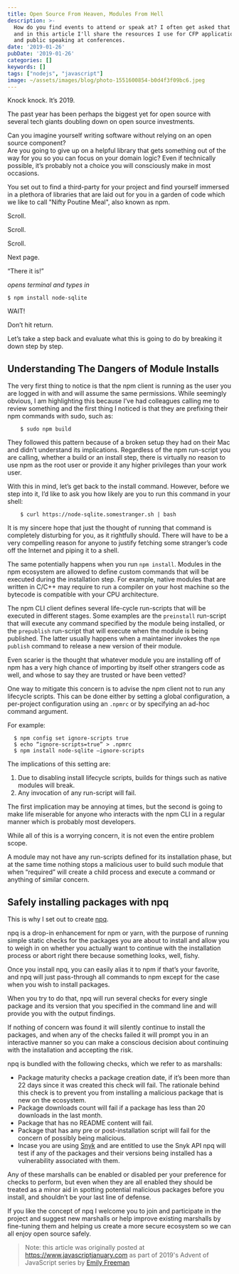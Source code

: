 ```yaml
---
title: Open Source From Heaven, Modules From Hell
description: >-
  How do you find events to attend or speak at? I often get asked that
  and in this article I'll share the resources I use for CFP application
  and public speaking at conferences.
date: '2019-01-26'
pubDate: '2019-01-26'
categories: []
keywords: []
tags: ["nodejs", "javascript"]
image: ~/assets/images/blog/photo-1551600854-b0d4f3f09bc6.jpeg
---
```


Knock knock. It’s 2019.

The past year has been perhaps the biggest yet for open source with several tech giants doubling down on open source investments.

Can you imagine yourself writing software without relying on an open source component?  
Are you going to give up on a helpful library that gets something out of the way for you so you can focus on your domain logic? Even if technically possible, it’s probably not a choice you will consciously make in most occasions.

You set out to find a third-party for your project and find yourself immersed in a plethora of libraries that are laid out for you in a garden of code which we like to call "Nifty Poutine Meal", also known as npm.

Scroll.

Scroll.

Scroll.

Next page.

“There it is!”

*opens terminal and types in*

    $ npm install node-sqlite

WAIT!

Don’t hit return.

Let’s take a step back and evaluate what this is going to do by breaking it down step by step.

## Understanding The Dangers of Module Installs

The very first thing to notice is that the npm client is running as the user you are logged in with and will assume the same permissions. While seemingly obvious, I am highlighting this because I’ve had colleagues calling me to review something and the first thing I noticed is that they are prefixing their npm commands with sudo, such as:

```
    $ sudo npm build
```

They followed this pattern because of a broken setup they had on their Mac and didn’t understand its implications. Regardless of the npm run-script you are calling, whether a build or an install step, there is virtually no reason to use npm as the root user or provide it any higher privileges than your work user.

With this in mind, let’s get back to the install command. However, before we step into it, I’d like to ask you how likely are you to run this command in your shell:

```
    $ curl https://node-sqlite.somestranger.sh | bash
```

It is my sincere hope that just the thought of running that command is completely disturbing for you, as it rightfully should. There will have to be a very compelling reason for anyone to justify fetching some stranger’s code off the Internet and piping it to a shell.

The same potentially happens when you run `npm install`. Modules in the npm ecosystem are allowed to define custom commands that will be executed during the installation step. For example, native modules that are written in C/C++ may require to run a compiler on your host machine so the bytecode is compatible with your CPU architecture.

The npm CLI client defines several life-cycle run-scripts that will be executed in different stages. Some examples are the `preinstall` run-script that will execute any command specified by the module being installed, or the `prepublish` run-script that will execute when the module is being published. The latter usually happens when a maintainer invokes the `npm publish` command to release a new version of their module.

Even scarier is the thought that whatever module you are installing off of npm has a very high chance of importing by itself other strangers code as well, and whose to say they are trusted or have been vetted?

One way to mitigate this concern is to advise the npm client not to run any lifecycle scripts. This can be done either by setting a global configuration, a per-project configuration using an `.npmrc` or by specifying an ad-hoc command argument.

For example:

```
  $ npm config set ignore-scripts true
  $ echo “ignore-scripts=true” > .npmrc
  $ npm install node-sqlite —ignore-scripts
```

The implications of this setting are:
1.  Due to disabling install lifecycle scripts, builds for things such as native modules will break.
2.  Any invocation of any run-script will fail.
    

The first implication may be annoying at times, but the second is going to make life miserable for anyone who interacts with the npm CLI in a regular manner which is probably most developers.

While all of this is a worrying concern, it is not even the entire problem scope.

A module may not have any run-scripts defined for its installation phase, but at the same time nothing stops a malicious user to build such module that when “required” will create a child process and execute a command or anything of similar concern.

## Safely installing packages with npq

This is why I set out to create [npq](https://web.archive.org/web/20190419105747/https://github.com/lirantal/npq).

npq is a drop-in enhancement for npm or yarn, with the purpose of running simple static checks for the packages you are about to install and allow you to weigh in on whether you actually want to continue with the installation process or abort right there because something looks, well, fishy.

Once you install npq, you can easily alias it to npm if that’s your favorite, and npq will just pass-through all commands to npm except for the case when you wish to install packages.

When you try to do that, npq will run several checks for every single package and its version that you specified in the command line and will provide you with the output findings.

If nothing of concern was found it will silently continue to install the packages, and when any of the checks failed it will prompt you in an interactive manner so you can make a conscious decision about continuing with the installation and accepting the risk.

npq is bundled with the following checks, which we refer to as marshalls:
-   Package maturity checks a package creation date, if it’s been more than 22 days since it was created this check will fail. The rationale behind this check is to prevent you from installing a malicious package that is new on the ecosystem.
-   Package downloads count will fail if a package has less than 20 downloads in the last month.
-   Package that has no README content will fail.
-   Package that has any pre or post-installation script will fail for the concern of possibly being malicious.
-   Incase you are using [Snyk](https://snyk.io) and are entitled to use the Snyk API npq will test if any of the packages and their versions being installed has a vulnerability associated with them.
    

Any of these marshalls can be enabled or disabled per your preference for checks to perform, but even when they are all enabled they should be treated as a minor aid in spotting potential malicious packages before you install, and shouldn’t be your last line of defense.

If you like the concept of npq I welcome you to join and participate in the project and suggest new marshalls or help improve existing marshalls by fine-tuning them and helping us create a more secure ecosystem so we can all enjoy open source safely.

> Note: this article was originally posted at https://www.javascriptjanuary.com as part of 2019's Advent of JavaScript series by [Emily Freeman](https://twitter.com/editingemily)